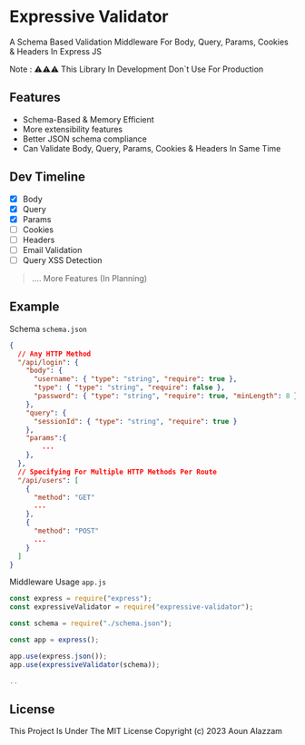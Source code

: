 # Expressive Validator

A Schema Based Validation Middleware For Body, Query, Params, Cookies & Headers In Express JS

Note : ⚠️⚠️⚠️ This Library In Development Don`t Use For Production

## Features

- Schema-Based & Memory Efficient
- More extensibility features
- Better JSON schema compliance
- Can Validate Body, Query, Params, Cookies & Headers In Same Time

## Dev Timeline

- [x] Body
- [x] Query
- [x] Params
- [ ] Cookies
- [ ] Headers
- [ ] Email Validation
- [ ] Query XSS Detection

> .... More Features (In Planning)

## Example

Schema `schema.json`

```json
{
  // Any HTTP Method
  "/api/login": {
    "body": {
      "username": { "type": "string", "require": true },
      "type": { "type": "string", "require": false },
      "password": { "type": "string", "require": true, "minLength": 8 }
    },
    "query": {
      "sessionId": { "type": "string", "require": true }
    },
    "params":{
        ...
    },
  },
  // Specifying For Multiple HTTP Methods Per Route
  "/api/users": [
    {
      "method": "GET"
      ...
    },
    {
      "method": "POST"
      ...
    }
  ]
}
```

Middleware Usage `app.js`

```javascript
const express = require("express");
const expressiveValidator = require("expressive-validator");

const schema = require("./schema.json");

const app = express();

app.use(express.json());
app.use(expressiveValidator(schema));

..

```

## License

This Project Is Under The MIT License
Copyright (c) 2023 Aoun Alazzam
